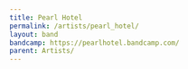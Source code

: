 ```yaml
---
title: Pearl Hotel
permalink: /artists/pearl_hotel/
layout: band
bandcamp: https://pearlhotel.bandcamp.com/
parent: Artists/
---
```


